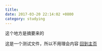 ```yaml
---
title: 
date: 2017-03-20 22:14:02 +0800 
category: studying
---
```


这个地方是摘要来的

<!--start-->

这是一个测试文件，所以不用理会内容
[回到主页](/)
